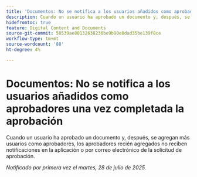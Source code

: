 ```yaml
---
title: 'Documentos: No se notifica a los usuarios añadidos como aprobadores una vez completada la aprobación'
description: Cuando un usuario ha aprobado un documento y, después, se agregan más usuarios como aprobadores, los aprobadores recién agregados no reciben notificaciones en la aplicación o por correo electrónico de la solicitud de aprobación.
hidefromtoc: true
feature: Digital Content and Documents
source-git-commit: 58539ae80132638236be9b90e0dad35be139f8ce
workflow-type: tm+mt
source-wordcount: '88'
ht-degree: 4%

---
```



# Documentos: No se notifica a los usuarios añadidos como aprobadores una vez completada la aprobación

Cuando un usuario ha aprobado un documento y, después, se agregan más usuarios como aprobadores, los aprobadores recién agregados no reciben notificaciones en la aplicación o por correo electrónico de la solicitud de aprobación.

_Notificado por primera vez el martes, 28 de julio de 2025._
